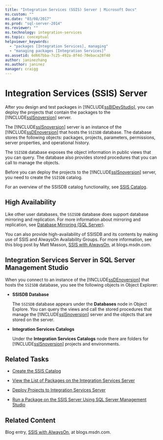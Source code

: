 ```yaml
---
title: "Integration Services (SSIS) Server | Microsoft Docs"
ms.custom: ""
ms.date: "03/08/2017"
ms.prod: "sql-server-2014"
ms.reviewer: ""
ms.technology: integration-services
ms.topic: conceptual
helpviewer_keywords: 
  - "packages [Integration Services], managing"
  - "managing packages [Integration Services]"
ms.assetid: 6d667bba-7c25-492a-8f4d-70ebaca28f40
author: janinezhang
ms.author: janinez
manager: craigg
---
```

# Integration Services (SSIS) Server
  After you design and test packages in [!INCLUDE[ssBIDevStudio](../../includes/ssbidevstudio-md.md)], you can deploy the projects that contain the packages to the [!INCLUDE[ssISnoversion](../../includes/ssisnoversion-md.md)] server.  
  
 The [!INCLUDE[ssISnoversion](../../includes/ssisnoversion-md.md)] server is an instance of the [!INCLUDE[ssDEnoversion](../../includes/ssdenoversion-md.md)] that hosts the `SSISDB` database. The database stores the following objects: packages, projects, parameters, permissions, server properties, and operational history.  
  
 The `SSISDB` database exposes the object information in public views that you can query. The database also provides stored procedures that you can call to manage the objects.  
  
 Before you can deploy the projects to the [!INCLUDE[ssISnoversion](../../includes/ssisnoversion-md.md)] server, you need to create the `SSISDB` catalog.  
  
 For an overview of the SSISDB catalog functionality, see [SSIS Catalog](ssis-catalog.md).  
  
## High Availability  
 Like other user databases, the `SSISDB` database does support database mirroring and replication. For more information about mirroring and replication, see [Database Mirroring &#40;SQL Server&#41;](../../database-engine/database-mirroring/database-mirroring-sql-server.md).  
  
 You can also provide high-availability of SSISDB and its contents by making use of SSIS and AlwaysOn Availability Groups. For more information, see this blog post by Matt Masson, [SSIS with AlwaysOn](https://go.microsoft.com/fwlink/?LinkId=255873), at blogs.msdn.com.  
  
##  <a name="ssms"></a> Integration Services Server in SQL Server Management Studio  
 When you connect to an instance of the [!INCLUDE[ssDEnoversion](../../includes/ssdenoversion-md.md)] that hosts the `SSISDB` database, you see the following objects in Object Explorer:  
  
-   **SSISDB Database**  
  
     The `SSISDB` database appears under the **Databases** node in Object Explore. You can query the views and call the stored procedures that manage the [!INCLUDE[ssISnoversion](../../includes/ssisnoversion-md.md)] server and the objects that are stored on the server.  
  
-   **Integration Services Catalogs**  
  
     Under the **Integration Services Catalogs** node there are folders for [!INCLUDE[ssISnoversion](../../includes/ssisnoversion-md.md)] projects and environments.  
  
## Related Tasks  
  
-   [Create the SSIS Catalog](../create-the-ssis-catalog.md)  
  
-   [View the List of Packages on the Integration Services Server](view-the-list-of-packages-on-the-integration-services-server.md)  
  
-   [Deploy Projects to Integration Services Server](../deploy-projects-to-integration-services-server.md)  
  
-   [Run a Package on the SSIS Server Using SQL Server Management Studio](../run-a-package-on-the-ssis-server-using-sql-server-management-studio.md)  
  
## Related Content  
 Blog entry, [SSIS with AlwaysOn](https://go.microsoft.com/fwlink/?LinkId=255873), at blogs.msdn.com.  
  
  
